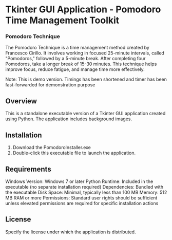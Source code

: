 # Tkinter GUI Application - Pomodoro Time Management Toolkit

### Pomodoro Technique

The Pomodoro Technique is a time management method created by Francesco Cirillo. It involves working in focused 25-minute intervals, called "Pomodoros," followed by a 5-minute break. After completing four Pomodoros, take a longer break of 15-30 minutes. This technique helps improve focus, reduce fatigue, and manage time more effectively.

Note: This is demo version. Timings has been shortened and timer has been fast-forwarded for demonstration purpose

## Overview

This is a standalone executable version of a Tkinter GUI application created using Python. The application includes background images.

## Installation

1. Download the PomodoroInstaller.exe 
2. Double-click this executable file to launch the application.

## Requirements

Windows Version: Windows 7 or later
Python Runtime: Included in the executable (no separate installation required)
Dependencies: Bundled with the executable
Disk Space: Minimal, typically less than 100 MB
Memory: 512 MB RAM or more
Permissions: Standard user rights should be sufficient unless elevated permissions are required for specific installation actions

## License

Specify the license under which the application is distributed.

